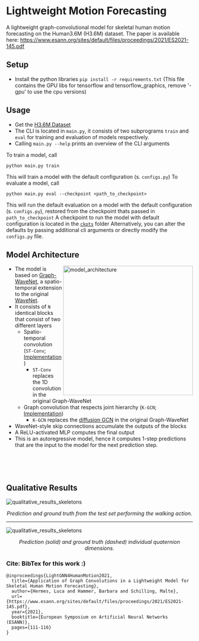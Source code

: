 # Lightweight Motion Forecasting
A lightweight graph-convolutional model for skeletal human motion forecasting on the Human3.6M (H3.6M) dataset.
The paper is available here: https://www.esann.org/sites/default/files/proceedings/2021/ES2021-145.pdf

## Setup

* Install the python libraries ```pip install -r requirements.txt``` (This file contains the GPU libs for tensorflow and tensorflow_graphics, remove '-gpu' to use the cpu versions)

## Usage

* Get the [H3.6M Dataset](http://vision.imar.ro/human3.6m/description.php)
* The CLI is located in ```main.py```, it consists of two subprograms ```train``` and ```eval``` for training and evaluation of models respectively.
* Calling ```main.py --help``` prints an overview of the CLI arguments

To train a model, call 
```
python main.py train
```
This will train a model with the default configuration (s. ```configs.py```)
To evaluate a model, call 
```
python main.py eval --checkpoint <path_to_checkpoint>
```
This will run the default evaluation on a model with the default configuration (s. ```configs.py```), restored from the checkpoint thats passed in ```path_to_checkpoint```
A checkpoint to run the model with default configuration is located in the [```ckpts```](https://github.com/LucaHermes/lightweight-motion-forecasting/tree/main/ckpts/epoch_3000_joint_level_enc_forecasting/20210516-032909) folder
Alternatively, you can alter the defaults by passing additional cli arguments or directly modify the ```configs.py``` file.

## Model Architecture
<img alt="model_architecture" src="https://user-images.githubusercontent.com/30961397/136161910-c6018219-7ae3-4dc0-9fb7-5a5c1a93c0ab.png" width="350" align="right">

* The model is based on [Graph-WaveNet](https://arxiv.org/abs/1906.00121), a spatio-temporal extension to the original [WaveNet](https://arxiv.org/abs/1609.03499). 
* It consists of ```N``` identical blocks that consist of two different layers
   * Spatio-temporal convolution (```ST-Conv```; [Implementation](https://github.com/LucaHermes/lightweight-motion-forecasting/blob/2a7a736078b252f27cf4781cddd589d93cae7fd6/models/encoders.py#L7))
      * ```ST-Conv``` replaces the 1D convolution in the original Graph-WaveNet
   * Graph convolution that respects joint hierarchy (```K-GCN```; [Implementation](https://github.com/LucaHermes/lightweight-motion-forecasting/blob/2a7a736078b252f27cf4781cddd589d93cae7fd6/models/gcn.py#L8))
      * ```K-GCN``` replaces the [diffusion GCN](https://proceedings.neurips.cc/paper/2019/file/23c894276a2c5a16470e6a31f4618d73-Paper.pdf) in the original Graph-WaveNet
* WaveNet-style skip connections accumulate the outputs of the blocks
* A ReLU-activated MLP computes the final output
* This is an autoregressive model, hence it computes 1-step predictions that are the input to the model for the next prediction step.  

<br><br><br>

## Qualitative Results
![qualitative_results_skeletons](https://user-images.githubusercontent.com/30961397/136162669-b868300b-bde7-4a13-9e59-b7b5e22b582d.png)
<i><p align="center">Prediction and ground truth from the test set performing the walking action.</p></i>

***
![qualitative_results_skeletons](https://user-images.githubusercontent.com/30961397/136162242-7f4e20f1-8f92-4ca4-960a-164cfd8daa99.png)
<i><p align="center">Prediction (solid) and ground truth (dashed) individual quaternion dimensions.</p></i>

### Cite: BibTex for this work :)
```
@inproceedings{LightGNN4HumanMotion2021,
  title={Application of Graph Convolutions in a Lightweight Model for Skeletal Human Motion Forecasting},
  author={Hermes, Luca and Hammer, Barbara and Schilling, Malte},
  url={https://www.esann.org/sites/default/files/proceedings/2021/ES2021-145.pdf},
  year={2021},
  booktitle={European Symposium on Artificial Neural Networks (ESANN)},
  pages={111-116}
}
```
